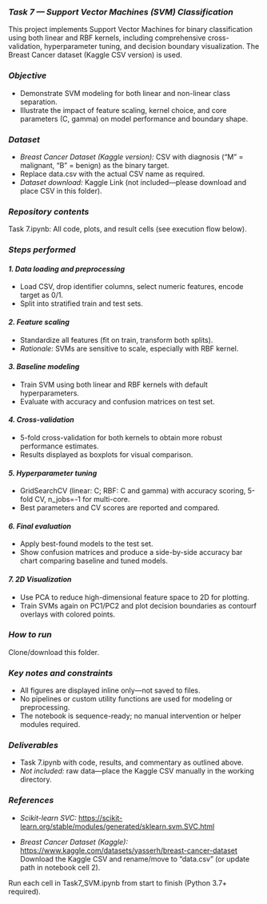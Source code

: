 ### **_Task 7 — Support Vector Machines (SVM) Classification_**
This project implements Support Vector Machines for binary classification using both linear and RBF kernels, including comprehensive cross-validation, hyperparameter tuning, and decision boundary visualization. The Breast Cancer dataset (Kaggle CSV version) is used.

### **_Objective_**
- Demonstrate SVM modeling for both linear and non-linear class separation.
- Illustrate the impact of feature scaling, kernel choice, and core parameters (C, gamma) on model performance and boundary shape.

### **_Dataset_**
- _Breast Cancer Dataset (Kaggle version):_ CSV with diagnosis (“M” = malignant, “B” = benign) as the binary target.
- Replace data.csv with the actual CSV name as required.
- _Dataset download:_ Kaggle Link (not included—please download and place CSV in this folder).

### **_Repository contents_**
Task 7.ipynb: All code, plots, and result cells (see execution flow below).

### **_Steps performed_**
#### **_1. Data loading and preprocessing_**
- Load CSV, drop identifier columns, select numeric features, encode target as 0/1.
- Split into stratified train and test sets.

#### **_2. Feature scaling_**
- Standardize all features (fit on train, transform both splits).
- _Rationale:_ SVMs are sensitive to scale, especially with RBF kernel.

#### **_3. Baseline modeling_**
- Train SVM using both linear and RBF kernels with default hyperparameters.
- Evaluate with accuracy and confusion matrices on test set.

#### **_4. Cross-validation_**
- 5-fold cross-validation for both kernels to obtain more robust performance estimates.
- Results displayed as boxplots for visual comparison.

#### **_5. Hyperparameter tuning_**
- GridSearchCV (linear: C; RBF: C and gamma) with accuracy scoring, 5-fold CV, n_jobs=-1 for multi-core.
- Best parameters and CV scores are reported and compared.

#### **_6. Final evaluation_**
- Apply best-found models to the test set.
- Show confusion matrices and produce a side-by-side accuracy bar chart comparing baseline and tuned models.

#### **_7. 2D Visualization_**
- Use PCA to reduce high-dimensional feature space to 2D for plotting.
- Train SVMs again on PC1/PC2 and plot decision boundaries as contourf overlays with colored points.

### **_How to run_**
Clone/download this folder.

### **_Key notes and constraints_**
- All figures are displayed inline only—not saved to files.
- No pipelines or custom utility functions are used for modeling or preprocessing.
- The notebook is sequence-ready; no manual intervention or helper modules required.

### **_Deliverables_**
- Task 7.ipynb with code, results, and commentary as outlined above.
- _Not included:_ raw data—place the Kaggle CSV manually in the working directory.

### **_References_**
- _Scikit-learn SVC:_ https://scikit-learn.org/stable/modules/generated/sklearn.svm.SVC.html

- _Breast Cancer Dataset (Kaggle):_ https://www.kaggle.com/datasets/yasserh/breast-cancer-dataset
Download the Kaggle CSV and rename/move to “data.csv” (or update path in notebook cell 2).

Run each cell in Task7_SVM.ipynb from start to finish (Python 3.7+ required).
